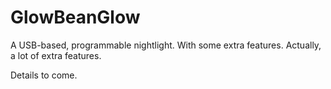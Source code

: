 GlowBeanGlow
============

A USB-based, programmable nightlight. With some extra features. Actually, a lot of extra features.

Details to come.
